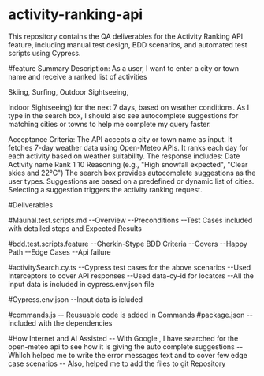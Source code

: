 # activity-ranking-api
This repository contains the QA deliverables for the Activity Ranking API feature, including manual test design, BDD scenarios, and automated test scripts using Cypress.

#feature Summary
Description:
As a user, I want to enter a city or town name and receive a ranked list of activities

Skiing, Surfing, Outdoor Sightseeing,

Indoor Sightseeing) for the next 7 days, based on weather conditions.
As I type in the search box, I should also see autocomplete suggestions for matching cities or towns to help me complete
my query faster.

Acceptance Criteria:
The API accepts a city or town name as input.
It fetches 7-day weather data using Open-Meteo APIs.
It ranks each day for each activity based on weather suitability.
The response includes:
Date
Activity name
Rank
1
10
Reasoning (e.g., "High snowfall expected", "Clear skies and 22°C")
The search box provides autocomplete suggestions as the user types.
Suggestions are based on a predefined or dynamic list of cities.
Selecting a suggestion triggers the activity ranking request.

#Deliverables 

 #Maunal.test.scripts.md
 --Overview
 --Preconditions
 --Test Cases included with detailed steps and Expected Results

 #bdd.test.scripts.feature
 --Gherkin-Stype BDD Criteria
 --Covers
  --Happy Path
  --Edge Cases
  --Api failure

#activitySearch.cy.ts
 --Cypress test cases for the above scenarios
 --Used Interceptors to cover API responses
 --Used data-cy-id for locators
 --All the input data is included in cypress.env.json file

 #Cypress.env.json
 --Input data is icluded
 
 #commands.js
 -- Reusuable code is added in Commands 
 #package.json
 --included with the dependencies

 #How Internet and AI Assisted
 -- With Google , I have searched for the open-meteo api to see how it is giving the auto complete suggestions
 -- Whilch helped me to write the error messages text and to cover few edge case scenarios
 -- Also, helped me to add the files to git Repository 

 



